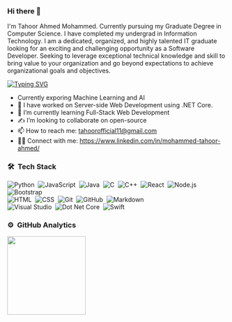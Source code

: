 ### Hi there 👋

I'm Tahoor Ahmed Mohammed. Currently pursuing my Graduate Degree in Computer Science. I have completed my undergrad in Information Technology. I am a dedicated, organized, and highly talented IT graduate looking for an exciting and challenging opportunity as a Software Developer. Seeking to leverage exceptional technical knowledge and skill to bring value to your organization and go beyond expectations to achieve organizational goals and objectives.

[![Typing SVG](https://readme-typing-svg.herokuapp.com?font=Architects+Daughter&color=0BB3BD&size=40&lines=Hey!+It's+Tahoor!!!;I'm+a+Software+Developer.;Working+on+Full-Stack+Web;Interested+in+Machine+Learning+and+AI)](https://git.io/typing-svg)

-   Currently exporing Machine Learning and AI
- 🔭 I have worked on Server-side Web Development using .NET Core.
- 🌱 I’m currently learning Full-Stack Web Development
- ✍️ I’m looking to collaborate on open-source
- 📫 How to reach me: tahoorofficial11@gmail.com
- 🤝🏻 Connect with me: https://www.linkedin.com/in/mohammed-tahoor-ahmed/

### 🛠 &nbsp;Tech Stack

![Python](https://img.shields.io/badge/-Python-05122A?style=flat&logo=python)&nbsp;
![JavaScript](https://img.shields.io/badge/-JavaScript-05122A?style=flat&logo=javascript)&nbsp;
![Java](https://img.shields.io/badge/-Java-05122A?style=flat&logo=Java&logoColor=FFA518)&nbsp;
![C](https://img.shields.io/badge/-C-05122A?style=flat&logo=C&logoColor=A8B9CC)&nbsp;
![C++](https://img.shields.io/badge/-C++-05122A?style=flat&logo=C%2B%2B&logoColor=00599C)&nbsp;
![React](https://img.shields.io/badge/-React-05122A?style=flat&logo=react)&nbsp;
![Node.js](https://img.shields.io/badge/-Node.js-05122A?style=flat&logo=node.js)&nbsp;
![Bootstrap](https://img.shields.io/badge/-Bootstrap-05122A?style=flat&logo=bootstrap&logoColor=563D7C)\
![HTML](https://img.shields.io/badge/-HTML-05122A?style=flat&logo=HTML5)&nbsp;
![CSS](https://img.shields.io/badge/-CSS-05122A?style=flat&logo=CSS3&logoColor=1572B6)&nbsp;
![Git](https://img.shields.io/badge/-Git-05122A?style=flat&logo=git)&nbsp;
![GitHub](https://img.shields.io/badge/-GitHub-05122A?style=flat&logo=github)&nbsp;
![Markdown](https://img.shields.io/badge/-Markdown-05122A?style=flat&logo=markdown)\
![Visual Studio](https://img.shields.io/badge/-Visual%20Studio-05122A?style=flat&logo=visual-studio&logoColor=007ACC)&nbsp;
![Dot Net Core](https://img.shields.io/badge/-.NETCore-05122A?style=flat&logo=dotnet)&nbsp;
![Swift](https://img.shields.io/badge/-.Swift-05122A?style=flat&logo=swift)&nbsp;

### ⚙️ &nbsp;GitHub Analytics

<p>
<a href="https://github.com/Mohammed-Tahoor-Ahmed">
<img height="180em" src="https://github-readme-stats-eight-theta.vercel.app/api/top-langs/?username=tahoor11&layout=compact&langs_count=8&theme=algolia"/>
</a>
</p>
